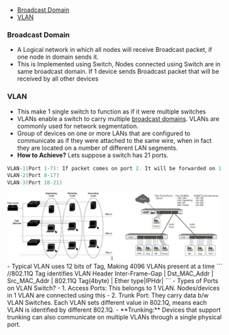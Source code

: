 - [Broadcast Domain](#bd)
- [VLAN](#vlan)

<a name=bd></a>
### Broadcast Domain
- A Logical network in which all nodes will receive Broadcast packet, if one node in domain sends it.
- This is Implemented using Switch, Nodes connected using Switch are in same broadcast domain. If 1 device sends Broadcast packet that will be received by all other devices

<a name=vlan></a>
### VLAN
- This make 1 single switch to function as if it were multiple switches
- VLANs enable a switch to carry multiple [broadcast domains](#bd). VLANs are commonly used for network segmentation.
- Group of devices on one or more LANs that are configured to communicate as if they were attached to the same wire, when in fact they are located on a number of different LAN segments.
- **How to Achieve?** Lets suppose a switch has 21 ports.
```c
VLAN-1(Port 1-7): If packet comes on port 2. It will be forwarded on 1,3,4,5,6 only.
VLAN-2(Port 8-17)
VLAN-3(Port 18-21)
```
<img src=images/VLAN.jpg width=500/>
- Typical VLAN uses 12 bits of Tag, Making 4096 VLANs present at a time
```
//802.11Q Tag identifies VLAN Header
  Inter-Frame-Gap | Dst_MAC_Addr | Src_MAC_Addr | 802.11Q Tag(4byte) | Ether type|IPHdr|
```
- Types of Ports on VLAN Switch?
  - 1. Access Ports: This belongs to 1 VLAN. Nodes/devices in 1 VLAN are connected using this
  - 2. Trunk Port: They carry data b/w VLAN Switches. Each VLAN sets different value in 802.1Q, means each VLAN is identified by different 802.1Q.
- **Trunking:** Devices that support trunking can also communicate on multiple VLANs through a single physical port.
